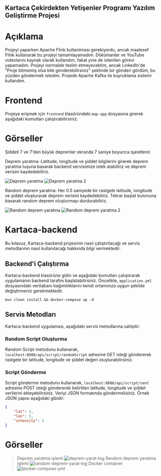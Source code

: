 ## Kartaca Çekirdekten Yetişenler Programı Yazılım Geliştirme Projesi

# Açıklama 
Projeyi yaparken Apache Flink kullanılması gerekiyordu, ancak maalesef Flink kullanarak bu projeyi tamamlayamadım. Dökümanlar ve YouTube videolarını kaynak olarak kullandım, fakat yine de istenilen görevi yapamadım. Projeyi normalde teslim etmeyecektim, ancak LinkedIn'de "Proje bitmemiş olsa bile gönderebilirsiniz" şeklinde bir gönderi gördüm, bu yüzden göndermek istedim. Projede Apache Kafka ile kuyruklama sistemi kullandım.

# Frontend

Projeye erişmek için `frontend` klasöründeki `map-app` dosyasına girerek aşağıdaki komutları çalıştırabilirsiniz:


# Görseller 
Şiddeti 7 ve 7'den büyük depremler ekranda 7 saniye boyunca işaretlenir.

Deprem yaratma: Latitude, longitude ve şiddet bilgilerini girerek deprem yaratma tuşuna basarak backend servisimize istek atabiliriz ve deprem verisini kaydedebiliriz.

![Deprem yaratma](https://github.com/KadirAksoy/kartaca-task/blob/main/assets/90133005/07080118-10ca-4ee4-9211-a671452f187f.png)
![Deprem yaratma 2](https://github.com/KadirAksoy/kartaca-task/blob/main/assets/90133005/7c0ec7dc-dc0d-438c-a59a-e5cb074bac0e.png)

Random deprem yaratma: Her 0.5 saniyede bir rastgele latitude, longitude ve şiddet oluşturarak deprem verisini kaydedebiliriz. Tekrar başlat butonuna basarak random deprem oluşturmayı durdurabiliriz.

![Random deprem yaratma](https://github.com/KadirAksoy/kartaca-task/blob/main/assets/90133005/821dde1f-3729-4b72-aed6-fdd343c6d63e.png)
![Random deprem yaratma 2](https://github.com/KadirAksoy/kartaca-task/blob/main/assets/90133005/c0a22f92-5a60-4d6a-a30f-58e8746bbb92.png)




# Kartaca-backend 

Bu kılavuz, Kartaca-backend projesinin nasıl çalıştırılacağı ve servis metodlarının nasıl kullanılacağı hakkında bilgi vermektedir.

## Backend'i Çalıştırma

Kartaca-backend klasörüne gidin ve aşağıdaki komutları çalıştırarak uygulamanın backend tarafını başlatabilirsiniz. Öncelikle, `application.yml` dosyasındaki veritabanı bağımlılıklarını kendi ortamınıza uygun şekilde değiştirmeniz gerekmektedir.
```
mvn clean install && docker-compose up -d
```


## Servis Metodları

Kartaca-backend uygulaması, aşağıdaki servis metodlarına sahiptir:

### Random Script Oluşturma

Random Script metodunu kullanarak, `localhost:8080/api/script/randomScript` adresine GET isteği göndererek rastgele bir latitude, longitude ve şiddet değeri oluşturabilirsiniz.

### Script Gönderme

Script gönderme metodunu kullanarak, `localhost:8080/api/script/sent` adresine POST isteği göndererek belirtilen latitude, longitude ve şiddet verilerini ekleyebilirsiniz. Veriyi JSON formatında göndermelisiniz. Örnek JSON yapısı aşağıdaki gibidir:

```json
{
    "lat": 5,
    "lon": 5,
    "intensity": 5
}
```

# Görseller

>Deprem yaratma işlemi
![deprem-yarat-log](https://github.com/KadirAksoy/kartaca-task/assets/90133005/539209af-f618-46dd-889c-e4e3471a3e26)
>Random deprem yaratma işlemi
![random-deprem-yarat-log](https://github.com/KadirAksoy/kartaca-task/assets/90133005/5a6e35ba-ae40-4da6-9793-f7bc63d34c01)
>Docker container 
![docker-compose-yml](https://github.com/KadirAksoy/kartaca-task/assets/90133005/f783536c-cc67-4963-bb40-ad7febdb7eab)




